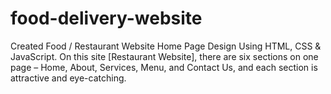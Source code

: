 # food-delivery-website
Created Food / Restaurant Website Home Page Design Using HTML, CSS &amp; JavaScript. On this site [Restaurant Website], there are six sections on one page – Home, About, Services, Menu, and Contact Us, and each section is attractive and eye-catching.

